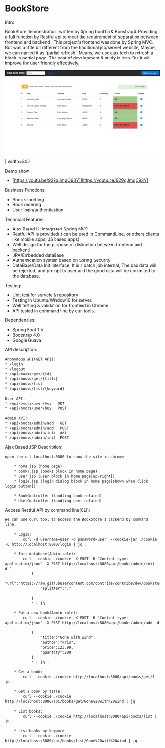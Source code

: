 # BookStore

Intro

BookStore demonstration, written by Spring boot1.5 & Boostrap4. Providing a full function by Restful api to meet the requirement of separation between frontend and backend . This project's frontend was done by Spring MVC. But was a little bit different from the traditional jsp/servlet website, Maybe, we can named it as 'partial refresh'.  Means, we use ajax tech to refresh a block in partial page.  The cost of development & study is less. But it will improve the user friendly effectively. 

![](https://raw.githubusercontent.com/chriswang-/BookStore/master/src/main/resources/static/img/screenshot.png) | width=300

Demo show
* [https://youtu.be/929qJmgO93Y](https://youtu.be/929qJmgO93Y)

Business Functions:

* Book searching
* Book ordering
* User login/authentication

Technical Features:

* Ajax Based UI integrated Spring MVC
* Restful API is provided(It can be used in CommandLine, or others clients like mobile apps, JS based apps)
* Well design for the purpose of distinction between frontend and backend
* JPA/Embedded dataBase
* Authentication system based on Spring Security
* DataBase/Data Init Interface, It is a batch job internal, The bad data will be rejected, and prompt to user and the good data will be commited to the database.


Testing:
* Unit test for servcie & repository
* Testing in Ubuntu/Window10 for server.
* Well testing & validation for frontend in Chrome.
* API tested in command line by curl tools.

Dependencies: 

* Spring Boot 1.5
* Bootstrap 4.0
* Google Guava

API description:

	Anonymous API(GET API):
	* /login
	* /logout
	* /api/books/get/{id}
	* /api/books/get/{title}	
	* /api/books/list
	* /api/books/list/{keyword}
	
	User API:
	* /api/books/user/buy   GET
	* /api/books/user/buy 	POST
	
	Admin API:
	* /api/books/admin/add   GET
	* /api/books/admin/add 	 POST
	* /api/books/admin/init  GET
	* /api/books/admin/init  POST



Ajax Based JSP Description:
	
	open the url localhost:8080 to show the site in chrome 
	
		* home.jsp (home page)
		* books.jsp (books block in home page)
		* user.jsp (user block in home page[up-right])
		* login.jsp (login dialog block in home page[shown when click login button])
		---
		* BookController (handling book related)
		* UserController (handling user related)
	
Access Restful API by command line(CLI):

	We can use curl tool to access the BookStore's backend by command line. 
		
		* Login:
			curl -d username=user -d password=user  --cookie-jar ./cookie -L http://localhost:8080/login | jq .
		
		* Init database(Admin role):
			curl --cookie ./cookie -X POST -H "Content-type: application/json" -X POST http://localhost:8080/api/books/admin/init -d '
				{
					"url":"https://raw.githubusercontent.com/contribe/contribe/dev/bookstoredata/bookstoredata.txt",
					"splitter":";"

				} 
				' | jq .

		* Put a new book(Admin role):
			curl --cookie ./cookie -X POST -H "Content-type: application/json" -X POST http://localhost:8080/api/books/admin/add -d '
				{
					"title":"Gone with wind",
					"author":"kris",
					"price":123.99,
					"quantity":200
				}
				' | jq .	

		* Get a book:
			curl --cookie ./cookie http://localhost:8080/api/books/get/1 | jq .

		* Get a book by title:
			curl --cookie ./cookie http://localhost:8080/api/books/get/Gone%20with%20wind | jq .
		
		* List books:
			curl --cookie ./cookie http://localhost:8080/api/books/list | jq .

		* List books by keyword
			curl --cookie ./cookie http://localhost:8080/api/books/list/Gone%20with%20wind | jq .

		

		
	
	
	
	
	
	
	
		